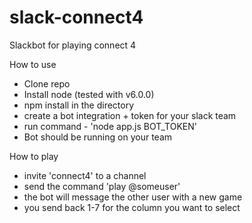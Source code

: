 # slack-connect4
Slackbot for playing connect 4


How to use
- Clone repo
- Install node (tested with v6.0.0)
- npm install in the directory
- create a bot integration + token for your slack team
- run command - 'node app.js BOT_TOKEN'
- Bot should be running on your team

How to play
- invite 'connect4' to a channel
- send the command 'play @someuser'
- the bot will message the other user with a new game
- you send back 1-7 for the column you want to select